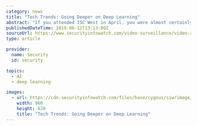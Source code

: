 ```yaml
---
category: news
title: "Tech Trends: Going Deeper on Deep Learning"
abstract: "If you attended ISC West in April, you were almost certainly bombarded with the industry buzz term and marketing tactic du jour: artificial intelligence (AI). While the term itself and its use in the security industry is not new, at some point in the last ..."
publishedDateTime: 2019-06-12T13:13:00Z
sourceUrl: https://www.securityinfowatch.com/video-surveillance/video-analytics/article/21081725/going-deeper-on-deep-learning
type: article

provider:
  name: Security
  id: security

topics:
  - AI
  - deep learning

images:
  - url: https://cdn.securityinfowatch.com/files/base/cygnus/siw/image/2019/05/960w/47582425171_8bd8a222a1_o.5ce5b33e1c896.jpg
    width: 960
    height: 639
    title: "Tech Trends: Going Deeper on Deep Learning"
---
```

